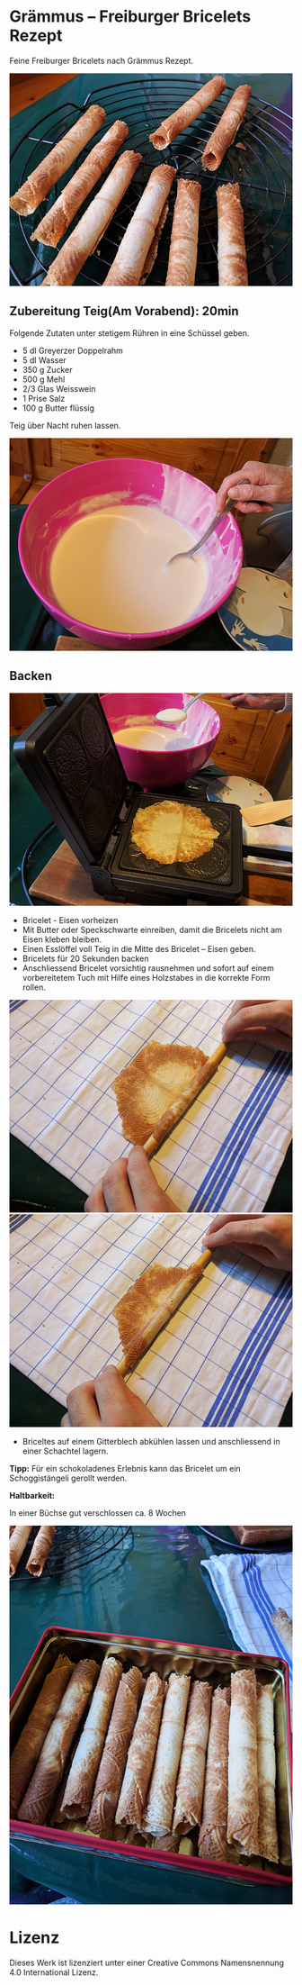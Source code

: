 # Grämmus – Freiburger Bricelets Rezept

Feine Freiburger Bricelets nach Grämmus Rezept.

![Bricelets](images/bricelets1.png)

## Zubereitung Teig(Am Vorabend): 20min

Folgende Zutaten unter stetigem Rühren in eine Schüssel geben.
- 5 dl Greyerzer Doppelrahm
- 5 dl Wasser
- 350 g Zucker
- 500 g Mehl
- 2/3 Glas Weisswein
- 1 Prise Salz
- 100 g Butter flüssig

Teig über Nacht ruhen lassen.

![Teig](images/teig.png)

## Backen

![Backen](images/backen.png)

- Bricelet - Eisen vorheizen
- Mit Butter oder Speckschwarte einreiben, damit die Bricelets nicht am Eisen kleben bleiben.
- Einen Esslöffel voll Teig in die Mitte des Bricelet – Eisen geben.
- Bricelets für 20 Sekunden backen
- Anschliessend Bricelet vorsichtig rausnehmen und sofort auf einem vorbereitetem Tuch mit Hilfe eines Holzstabes in die korrekte Form rollen.

![Rollen](images/rollen1.png)
![Rollen](images/rollen2.png)

- Briceltes auf einem Gitterblech abkühlen lassen und anschliessend in einer Schachtel lagern.


**Tipp:** Für ein schokoladenes Erlebnis kann das Bricelet um ein Schoggistängeli gerollt werden.

**Haltbarkeit:**
 
In einer Büchse gut verschlossen ca. 8 Wochen

![Bricelets](images/bricelets2.png)

# Lizenz 

Dieses Werk ist lizenziert unter einer Creative Commons Namensnennung 4.0 International Lizenz.

